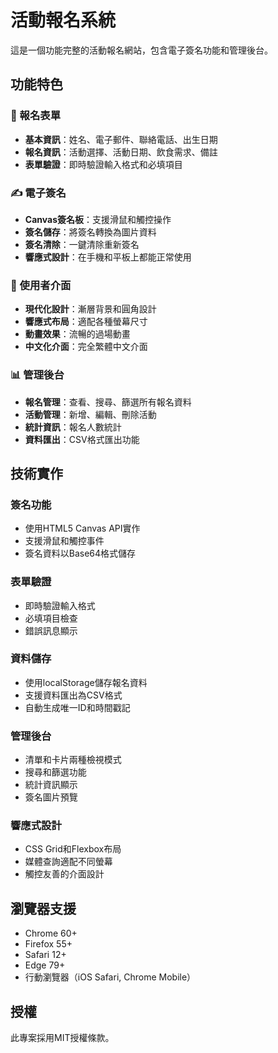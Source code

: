 # 活動報名系統

這是一個功能完整的活動報名網站，包含電子簽名功能和管理後台。

## 功能特色

### 📝 報名表單
- **基本資訊**：姓名、電子郵件、聯絡電話、出生日期
- **報名資訊**：活動選擇、活動日期、飲食需求、備註
- **表單驗證**：即時驗證輸入格式和必填項目

### ✍️ 電子簽名
- **Canvas簽名板**：支援滑鼠和觸控操作
- **簽名儲存**：將簽名轉換為圖片資料
- **簽名清除**：一鍵清除重新簽名
- **響應式設計**：在手機和平板上都能正常使用

### 🎨 使用者介面
- **現代化設計**：漸層背景和圓角設計
- **響應式布局**：適配各種螢幕尺寸
- **動畫效果**：流暢的過場動畫
- **中文化介面**：完全繁體中文介面

### 📊 管理後台
- **報名管理**：查看、搜尋、篩選所有報名資料
- **活動管理**：新增、編輯、刪除活動
- **統計資訊**：報名人數統計
- **資料匯出**：CSV格式匯出功能

## 技術實作

### 簽名功能
- 使用HTML5 Canvas API實作
- 支援滑鼠和觸控事件
- 簽名資料以Base64格式儲存

### 表單驗證
- 即時驗證輸入格式
- 必填項目檢查
- 錯誤訊息顯示

### 資料儲存
- 使用localStorage儲存報名資料
- 支援資料匯出為CSV格式
- 自動生成唯一ID和時間戳記

### 管理後台
- 清單和卡片兩種檢視模式
- 搜尋和篩選功能
- 統計資訊顯示
- 簽名圖片預覽

### 響應式設計
- CSS Grid和Flexbox布局
- 媒體查詢適配不同螢幕
- 觸控友善的介面設計

## 瀏覽器支援

- Chrome 60+
- Firefox 55+
- Safari 12+
- Edge 79+
- 行動瀏覽器（iOS Safari, Chrome Mobile）

## 授權

此專案採用MIT授權條款。

